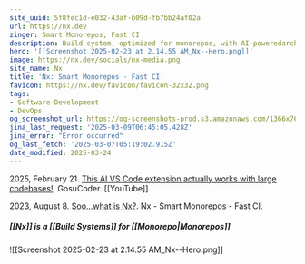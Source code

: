 ```yaml
---
site_uuid: 5f8fec1d-e032-43af-b09d-fb7bb24af02a
url: https://nx.dev
zinger: Smart Monorepos, Fast CI
description: Build system, optimized for monorepos, with AI-poweredarchitectural awareness and advanced CI capabilities.
hero: '[[Screenshot 2025-02-23 at 2.14.55 AM_Nx--Hero.png]]'
image: https://nx.dev/socials/nx-media.png
site_name: Nx
title: 'Nx: Smart Monorepos · Fast CI'
favicon: https://nx.dev/favicon/favicon-32x32.png
tags:
- Software-Development
- DevOps
og_screenshot_url: https://og-screenshots-prod.s3.amazonaws.com/1366x768/80/false/02b1dcf8869161a56201454aaba2ce22a3e7dcc5a726d7caf773e59bdb760c1f.jpeg
jina_last_request: '2025-03-09T06:45:05.428Z'
jina_error: "Error occurred"
og_last_fetch: '2025-03-07T05:19:02.915Z'
date_modified: 2025-03-24
---
```



2025, February 21. [This AI VS Code extension actually works with large codebases!](http://localhost:5173/). GosuCoder. [[YouTube]]

2023, August 8. [Soo...what is Nx?](https://www.youtube.com/watch?v=-_4WMl-Fn0w). Nx - Smart Monorepos - Fast CI.
##### [[Nx]] is a [[Build Systems]] for [[Monorepo|Monorepos]]
![[Screenshot 2025-02-23 at 2.14.55 AM_Nx--Hero.png]]


